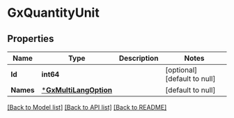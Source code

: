 # GxQuantityUnit

## Properties
Name | Type | Description | Notes
------------ | ------------- | ------------- | -------------
**Id** | **int64** |  | [optional] [default to null]
**Names** | [***GxMultiLangOption**](GXMultiLangOption.md) |  | [default to null]

[[Back to Model list]](../README.md#documentation-for-models) [[Back to API list]](../README.md#documentation-for-api-endpoints) [[Back to README]](../README.md)


